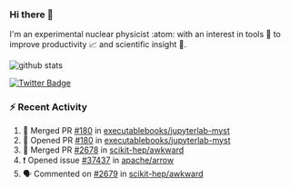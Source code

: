 ### Hi there 👋 

I'm an experimental nuclear physicist :atom: with an interest in tools :wrench: to improve productivity :chart_with_upwards_trend: and scientific insight :telescope:.

![github stats](https://github-readme-stats.vercel.app/api?username=agoose77&show_icons=true&hide_rank=true&hide_title=true&bg_color=30,e76445,904e95&text_color=efe3ec&icon_color=efe3ec)
<!--
**agoose77/agoose77** is a ✨ _special_ ✨ repository because its `README.md` (this file) appears on your GitHub profile.

Here are some ideas to get you started:

- 🔭 I’m currently working on ...
- 🌱 I’m currently learning ...
- 👯 I’m looking to collaborate on ...
- 🤔 I’m looking for help with ...
- 💬 Ask me about ...
- 📫 How to reach me: ...
- 😄 Pronouns: ...
- ⚡ Fun fact: ...
-->

[![Twitter Badge](https://img.shields.io/twitter/follow/agoose77?style=flat-square&logo=Twitter&logoColor=white&color=cornflowerblue)](https://twitter.com/agoose77)

### :zap: Recent Activity

<!--START_SECTION:activity-->
1. 🎉 Merged PR [#180](https://github.com/executablebooks/jupyterlab-myst/pull/180) in [executablebooks/jupyterlab-myst](https://github.com/executablebooks/jupyterlab-myst)
2. 💪 Opened PR [#180](https://github.com/executablebooks/jupyterlab-myst/pull/180) in [executablebooks/jupyterlab-myst](https://github.com/executablebooks/jupyterlab-myst)
3. 🎉 Merged PR [#2678](https://github.com/scikit-hep/awkward/pull/2678) in [scikit-hep/awkward](https://github.com/scikit-hep/awkward)
4. ❗ Opened issue [#37437](https://github.com/apache/arrow/issues/37437) in [apache/arrow](https://github.com/apache/arrow)
5. 🗣 Commented on [#2679](https://github.com/scikit-hep/awkward/pull/2679#issuecomment-1697612051) in [scikit-hep/awkward](https://github.com/scikit-hep/awkward)
<!--END_SECTION:activity-->
